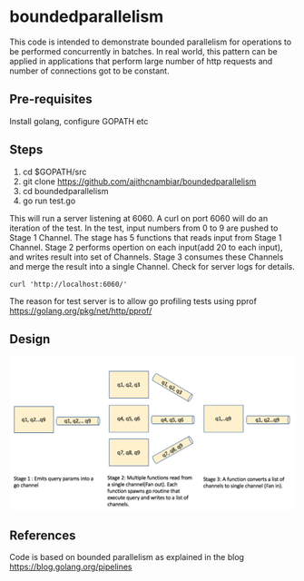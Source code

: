 # boundedparallelism
This code is intended to demonstrate bounded parallelism for operations to be performed concurrently in batches. In real world, this pattern can be applied in applications that perform large number of http requests and number of connections got to be constant.


## Pre-requisites
Install golang, configure GOPATH etc

## Steps
1. cd $GOPATH/src
2. git clone https://github.com/ajithcnambiar/boundedparallelism
3. cd boundedparallelism
4. go run test.go

This will run a server listening at 6060. A curl on port 6060 will do an iteration of the test. In the test, input numbers from 0 to 9 are pushed to Stage 1 Channel. The stage has 5 functions that reads input from Stage 1 Channel. Stage 2 performs opertion on each input(add 20 to each input), and writes result into set of Channels. Stage 3 consumes these Channels and merge the result into a single Channel. Check for server logs for details.
```
curl 'http://localhost:6060/'
```
The reason for test server is to allow go profiling tests using pprof https://golang.org/pkg/net/http/pprof/

## Design
![alt text](https://github.com/ajithcnambiar/boundedparallelism/blob/master/boundedParallelism.png)

## References
Code is based on bounded parallelism as explained in the blog https://blog.golang.org/pipelines



